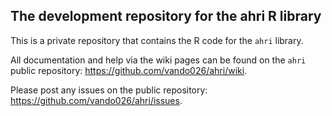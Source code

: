 ## The development repository for the ahri R library

This is a private repository that contains the R code for the `ahri`
library.

All documentation and help via the wiki pages can be found on the `ahri`
public repository: <https://github.com/vando026/ahri/wiki>.

Please post any issues on the public repository:
<https://github.com/vando026/ahri/issues>.

